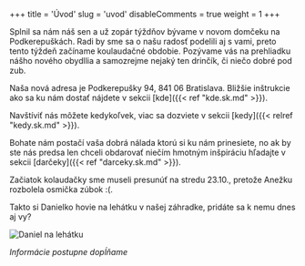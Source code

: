 +++
title = 'Úvod'
slug = 'uvod'
disableComments = true
weight = 1
+++

Splnil sa nám náš sen a už zopár týždňov bývame v novom domčeku na Podkerepuškách. Radi by sme sa o našu radosť podelili aj s vami, preto tento týždeň začíname koulaudačné obdobie. Pozývame vás na prehliadku nášho nového obydllia a samozrejme nejaký ten drinčík, či niečo dobré pod zub.

Naša nová adresa je Podkerepušky 94, 841 06 Bratislava. Bližšie inštrukcie ako sa ku nám dostať nájdete v sekcii [kde]({{< ref "kde.sk.md" >}}).

Navštíviť nás môžete kedykoľvek, viac sa dozviete v sekcii [kedy]({{< relref "kedy.sk.md" >}}).

Bohate nám postačí vaša dobrá nálada ktorú si ku nám prinesiete, no ak by ste nás predsa len chceli obdarovať niečím hmotným inšpiráciu hľadajte v sekcii [darčeky]({{< ref "darceky.sk.md" >}}).

Začiatok kolaudačky sme museli presunúť na stredu 23.10., pretože Anežku rozbolela osmička zúbok :(.

Takto si Danielko hovie na lehátku v našej záhradke, pridáte sa k nemu dnes aj vy?

![Daniel na lehátku](/kolaudacka/images/daniel_na_lehatku.jpg)

*Informácie postupne dopĺňame*
